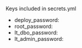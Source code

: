 Keys included in secrets.yml
* deploy_password: 
* root_password:
* lt_dbo_password:
* lt_admin_password:

